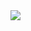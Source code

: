 <img align="center" src="https://github-readme-stats.vercel.app/api/<CARD_TYPE>/?username=<Michael-Aguirre-Merchan>&theme=<THEME_NAME>" />
